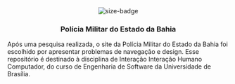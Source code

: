 <div align="center">
  <img alt="size-badge" src="https://user-images.githubusercontent.com/51385738/152888445-a981be23-3a3e-4bff-8cb4-81b65d31b240.JPG"/>
</div>
<h3 align="center">Polícia Militar do Estado da Bahia</h3>

Após uma pesquisa realizada, o site da Polícia Militar do Estado da Bahia foi escolhido por apresentar problemas de navegação e design.
Esse repositório é destinado à disciplina de Interação Interação Humano Computador, do curso de Engenharia de Software da Universidade de Brasília.

